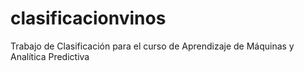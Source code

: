 # clasificacionvinos
Trabajo de Clasificación para el curso de Aprendizaje de Máquinas y Analítica Predictiva
